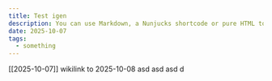 ```yaml
---
title: Test igen
description: You can use Markdown, a Nunjucks shortcode or pure HTML to add images to your posts and pages.
date: 2025-10-07
tags:
  - something
---
```

[[2025-10-07]] wikilink to 2025-10-08 asd asd asd d
